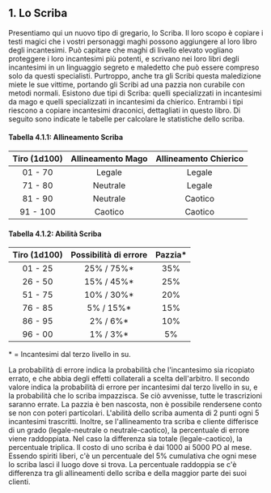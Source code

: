 ## 1. Lo Scriba

Presentiamo qui un nuovo tipo di gregario, lo Scriba. Il loro scopo è copiare i testi magici che i vostri personaggi maghi possono aggiungere al loro libro degli incantesimi. Può capitare che maghi di livello elevato vogliano proteggere i loro incantesimi più potenti, e scrivano nei loro libri degli incantesimi in un linguaggio segreto e maledetto che può essere compreso solo da questi specialisti. Purtroppo, anche tra gli Scribi questa maledizione miete le sue vittime, portando gli Scribi ad una pazzia non curabile con metodi normali. Esistono due tipi di Scriba: quelli specializzati in incantesimi da mago e quelli specializzati in incantesimi da chierico. Entrambi i tipi riescono a copiare incantesimi draconici, dettagliati in questo libro. Di seguito sono indicate le tabelle per calcolare le statistiche dello scriba.

#### Tabella 4.1.1: Allineamento Scriba

| Tiro (1d100) | Allineamento Mago | Allineamento Chierico |
| :----------: | :---------------: | :-------------------: |
|    01 - 70   |       Legale      |         Legale        |
|    71 - 80   |      Neutrale     |         Legale        |
|    81 - 90   |      Neutrale     |        Caotico        |
|   91 - 100   |      Caotico      |        Caotico        |

#### Tabella 4.1.2: Abilità Scriba

| Tiro (1d100) | Possibilità di errore | Pazzia\* |
| :----------: | :-------------------: | :------: |
|    01 - 25   |      25% / 75%\*      |    35%   |
|    26 - 50   |      15% / 45%\*      |    25%   |
|    51 - 75   |      10% / 30%\*      |    20%   |
|    76 - 85   |       5% / 15%\*      |    15%   |
|    86 - 95   |       2% / 6%\*       |    10%   |
|    96 - 00   |       1% / 3%\*       |    5%    |

\* = Incantesimi dal terzo livello in su.

La probabilità di errore indica la probabilità che l'incantesimo sia ricopiato errato, e che abbia degli effetti collaterali a scelta dell'arbitro. Il secondo valore indica la probabilità di errore per incantesimi dal terzo livello in su, e la probabilità che lo scriba impazzisca.
Se ciò avvenisse, tutte le trascrizioni saranno errate. La pazzia è ben nascosta, non è possibile rendersene conto se non con poteri particolari.
L'abilità dello scriba aumenta di 2 punti ogni 5 incantesimi trascritti.
Inoltre, se l'allineamento tra scriba e cliente differisce di un grado (legale-neutrale o neutrale-caotico), la percentuale di errore viene raddoppiata. Nel caso la differenza sia totale (legale-caotico), la percentuale triplica.
Il costo di uno scriba è dai 1000 ai 5000 PO al mese. Essendo spiriti liberi, c'è un percentuale del 5% cumulativa che ogni mese lo scriba lasci il luogo dove si trova. La percentuale raddoppia se c'è differenza tra gli allineamenti dello scriba e della maggior parte dei suoi clienti.